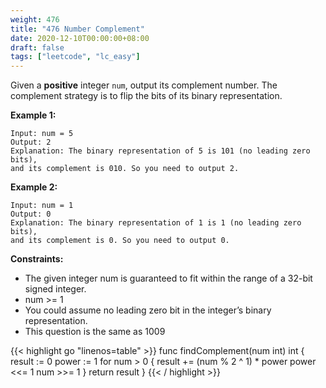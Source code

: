 ```yaml
---
weight: 476
title: "476 Number Complement"
date: 2020-12-10T00:00:00+08:00
draft: false
tags: ["leetcode", "lc_easy"]
---
```


Given a **positive** integer `num`, output its complement number. The complement strategy is to flip the bits of its binary representation.

**Example 1:**
```
Input: num = 5
Output: 2
Explanation: The binary representation of 5 is 101 (no leading zero bits),
and its complement is 010. So you need to output 2.
```

**Example 2:**
```
Input: num = 1
Output: 0
Explanation: The binary representation of 1 is 1 (no leading zero bits),
and its complement is 0. So you need to output 0.
```

**Constraints:**

- The given integer num is guaranteed to fit within the range of a 32-bit signed integer.
- num >= 1
- You could assume no leading zero bit in the integer’s binary representation.
- This question is the same as 1009

<div class="tabs"></div>
<div class="tab-content">
<div id="golang" class="lang">
{{< highlight go "linenos=table" >}}
func findComplement(num int) int {
	result := 0
	power := 1
	for num > 0 {
		result += (num % 2 ^ 1) * power
		power <<= 1
		num >>= 1
	}
	return result
}
{{< / highlight >}}
</div>
</div>
